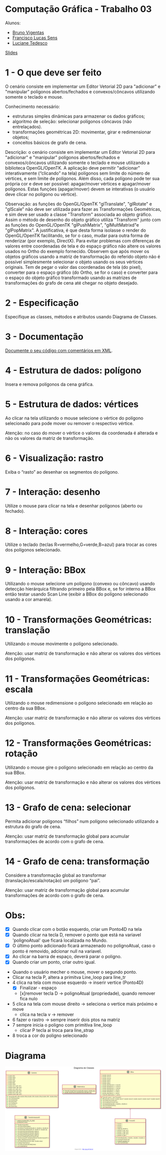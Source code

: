 # Computação Gráfica - Trabalho 03

Alunos: 

- [Bruno Vigentas](https://github.com/bvigentas)
- [Francisco Lucas Sens](https://github.com/franciscosens)
- [Luciane Tedesco](https://github.com/lucianetedesco)

[Slides](assets/cg-slides_u3.pdf)

# 1 - O que deve ser feito
O cenário consiste em implementar um Editor Vetorial 2D para "adicionar" e "manipular" polígonos abertos/fechados e convexos/côncavos utilizando somente o teclado e mouse.

Conhecimento necessário:
- estruturas simples dinâmicas para armazenar os dados gráficos;
- algoritmo de seleção: selecionar polígonos côncavos (não entrelaçados).
- transformações geométricas 2D: movimentar, girar e redimensionar objetos;
- conceitos básicos de grafo de cena.

Descrição: o cenário consiste em implementar um Editor Vetorial 2D para "adicionar" e "manipular" polígonos abertos/fechados e convexos/côncavos utilizando somente o teclado e mouse utilizando a biblioteca OpenGL/OpenTK. A aplicação deve permitir "adicionar" interativamente (“clicando” na tela) polígonos sem limite do número de vértices, e sem limite de polígonos. Além disso, cada polígono pode ter sua própria cor e deve ser possível: apagar/mover vértices e apagar/mover polígonos. Estas funções (apagar/mover) devem se interativas (o usuário deve clicar no polígono ou vértice).

Observação: as funções do OpenGL/OpenTK "glTranslate", "glRotate" e "glScale" não deve ser utilizada para fazer as Transformações Geométricas, e sim deve ser usado a classe "Transform" associada ao objeto gráfico. Assim o método de desenho do objeto gráfico utiliza "Transform" junto com as funções do OpenGL/OpenTK "glPushMatrix", "glMultMatrixd"e "glPopMatrix". A justificativa, é que desta forma isolasse o render do OpenGL/OpenTK facilitando, se for o caso, mudar para outra forma de renderizar (por exemplo, DirectX). Para evitar problemas com diferenças de valores entre coordenadas de tela e do espaço gráfico não altere os valores usados no Ortho do exemplo fornecido. Observem que após mover os objetos gráficos usando a matriz de transformação do referido objeto não é possível simplesmente selecionar o objeto usando os seus vértices originais. Tem de pegar o valor das coordenadas de tela (do pixel), converter para o espaço gráfico (do Ortho, se for o caso) e converter para o espaço do objeto gráfico transformado usando as matrizes de transformações do grafo de cena até chegar no objeto desejado.

# 2 - Especificação

Especifique as classes, métodos e atributos usando Diagrama de Classes.

# 3 - Documentação

[Documente o seu código com comentários em XML](https://docs.microsoft.com/pt-br/dotnet/csharp/codedoc).

# 4 - Estrutura de dados: polígono

Insera e remova polígonos da cena gráfica.

# 5 - Estrutura de dados: vértices

Ao clicar na tela utilizando o mouse selecione o vértice do polígono selecionado para pode mover ou remover o respectivo vértice.

Atenção: no caso do mover o vértice o valores da coordenada é alterada e não os valores da matriz de transformação.

# 6 - Visualização: rastro

Exiba o “rasto” ao desenhar os segmentos do polígono.

# 7 - Interação: desenho

Utilize o mouse para clicar na tela e desenhar polígonos (aberto ou fechado).

# 8 - Interação: cores

Utilize o teclado (teclas R=vermelho,G=verde,B=azul) para trocar as cores dos polígonos selecionado.

# 9 - Interação: BBox

Utilizando o mouse selecione um polígono (convexo ou côncavo) usando detecção hierárquica filtrando primeiro pela BBox e, se for interno a BBox então testar usando Scan Line (exibir a BBox do polígono selecionado usando a cor amarela).

# 10 - Transformações Geométricas: translação

Utilizando o mouse movimente o polígono selecionado.

Atenção: usar matriz de transformação e não alterar os valores dos vértices dos polígonos.

# 11 - Transformações Geométricas: escala

Utilizando o mouse redimensione o polígono selecionado em relação ao centro da sua BBox.

Atenção: usar matriz de transformação e não alterar os valores dos vértices dos polígonos.

# 12 - Transformações Geométricas: rotação

Utilizando o mouse gire o polígono selecionado em relação ao centro da sua BBox.

Atenção: usar matriz de transformação e não alterar os valores dos vértices dos polígonos.

# 13 - Grafo de cena: selecionar

Permita adicionar polígonos “filhos” num polígono selecionado utilizando a estrutura do grafo de cena.

Atenção: usar matriz de transformação global para acumular transformações de acordo com o grafo de cena.

# 14 - Grafo de cena: transformação

Considere a transformação global ao transformar (translação/escala/rotação) um polígono “pai”.

Atenção: usar matriz de transformação global para acumular transformações de acordo com o grafo de cena.

# Obs: 

- [x] Quando clicar com o botão esquerdo, criar um Ponto4D na tela
- [x] Quando clicar na tecla D, remover o ponto que está na variavel 'polignoAtual' que ficará localizada no Mundo.
- [x] O último ponto adicionado ficará armazenado no polignoAtual, caso o ponto é removido, adcionar null na variavel.
- [x] Ao clicar na barra de espaço, deverá parar o poligno.
- [x] Quando criar um ponto, criar outro igual.
- Quando o usuário mecher o mouse, mover o segundo ponto.
- Clicar na tecla P, altera a primitva Line_loop para line_tr
- 4 clica na tela com mouse esquerdo -> inserir vertice (Ponto4D)
    - [x] Finalizar - espaço
    - [x]remover tecla D -> polignoAtual (propriedade), quando remover fica nulo
- 5 clica na tela com mouse direito -> seleciona o vertice mais próximo e move
	- clica na tecla v -> remover
- 6 fazer o rastro -> sempre inserir dois ptos na matriz
- 7 sempre inicia o poligno com primitiva line_loop
	- clicar P tecla ai troca para line_strap
- 8 troca a cor do poligno selecionado

# Diagrama
![Diagrama](assets/Diagrama.png)
